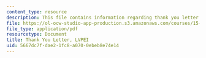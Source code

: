 ```yaml
---
content_type: resource
description: This file contains information regarding thank you letter.
file: https://ol-ocw-studio-app-production.s3.amazonaws.com/courses/15-s07-globalhealth-lab-spring-2013/5667dc7fdae21fc8a0700ebeb8e74e14_MIT15_S07S13_thanK_yo_lvp.pdf
file_type: application/pdf
resourcetype: Document
title: Thank You Letter, LVPEI
uid: 5667dc7f-dae2-1fc8-a070-0ebeb8e74e14
---
```


